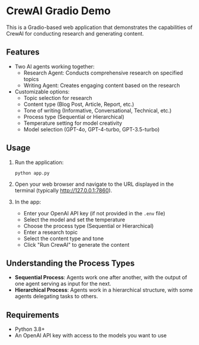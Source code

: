 # CrewAI Gradio Demo

This is a Gradio-based web application that demonstrates the capabilities of CrewAI for conducting research and generating content. 

## Features

- Two AI agents working together:
  - Research Agent: Conducts comprehensive research on specified topics
  - Writing Agent: Creates engaging content based on the research
- Customizable options:
  - Topic selection for research
  - Content type (Blog Post, Article, Report, etc.)
  - Tone of writing (Informative, Conversational, Technical, etc.)
  - Process type (Sequential or Hierarchical)
  - Temperature setting for model creativity
  - Model selection (GPT-4o, GPT-4-turbo, GPT-3.5-turbo)


## Usage

1. Run the application:
   ```
   python app.py
   ```

2. Open your web browser and navigate to the URL displayed in the terminal (typically http://127.0.0.1:7860).

3. In the app:
   - Enter your OpenAI API key (if not provided in the `.env` file)
   - Select the model and set the temperature
   - Choose the process type (Sequential or Hierarchical)
   - Enter a research topic
   - Select the content type and tone
   - Click "Run CrewAI" to generate the content

## Understanding the Process Types

- **Sequential Process**: Agents work one after another, with the output of one agent serving as input for the next.
- **Hierarchical Process**: Agents work in a hierarchical structure, with some agents delegating tasks to others.

## Requirements

- Python 3.8+
- An OpenAI API key with access to the models you want to use

